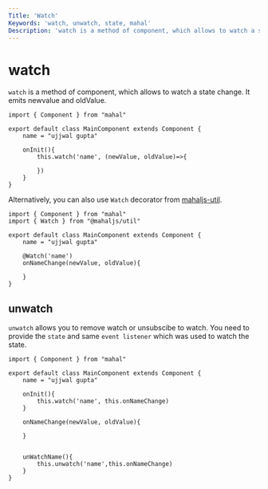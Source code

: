 ```yaml
---
Title: 'Watch'
Keywords: 'watch, unwatch, state, mahal'
Description: 'watch is a method of component, which allows to watch a state change.'
---
```


# watch

`watch` is a method of component, which allows to watch a state change. It emits newvalue and oldValue.

```
import { Component } from "mahal"

export default class MainComponent extends Component {
    name = "ujjwal gupta"

    onInit(){
        this.watch('name', (newValue, oldValue)=>{

        })
    }
}
```

Alternatively, you can also use `Watch` decorator from [mahaljs-util](https://github.com/ujjwalguptaofficial/mahaljs-util).

```
import { Component } from "mahal"
import { Watch } from "@mahaljs/util"

export default class MainComponent extends Component {
    name = "ujjwal gupta"

    @Watch('name')
    onNameChange(newValue, oldValue){
         
    }
}
```

## unwatch

`unwatch` allows you to remove watch or unsubscibe to watch. You need to provide the `state` and same `event listener` which was used to watch the state.

```
import { Component } from "mahal"

export default class MainComponent extends Component {
    name = "ujjwal gupta"

    onInit(){
        this.watch('name', this.onNameChange)
    }

    onNameChange(newValue, oldValue){
         
    }


    unWatchName(){
        this.unwatch('name',this.onNameChange)
    }
}
```